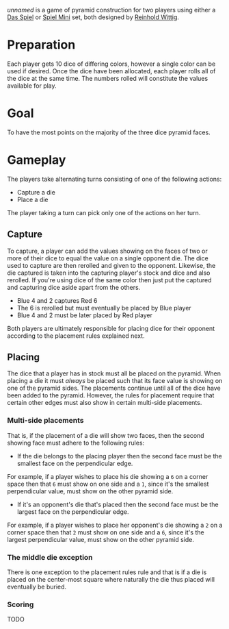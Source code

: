*unnamed* is a game of pyramid construction for two players using either a [Das Spiel](http://boardgamegeek.com/boardgame/2229/spiel) or [Spiel Mini](http://boardgamegeek.com/boardgame/110073/spiel-mini) set, both designed by [Reinhold Wittig](http://www.perlhuhn.de/).

Preparation
===========

Each player gets 10 dice of differing colors, however a single color can be used if desired.  Once the dice have been allocated, each player rolls all of the dice at the same time.  The numbers rolled will constitute the values available for play.

Goal
====

To have the most points on the majority of the three dice pyramid faces.

Gameplay
========

The players take alternating turns consisting of one of the following actions:

 * Capture a die
 * Place a die
 
The player taking a turn can pick only one of the actions on her turn.

Capture
-------

To capture, a player can add the values showing on the faces of two or more of their dice to equal the value on a single opponent die.  The dice used to capture are then rerolled and given to the opponent.  Likewise, the die captured is taken into the capturing player's stock and dice and also rerolled.  If you're using dice of the same color then just put the captured and capturing dice aside apart from the others.

- Blue 4 and 2 captures Red 6
- The 6 is rerolled but must eventually be placed by Blue player
- Blue 4 and 2 must be later placed by Red player

Both players are ultimately responsible for placing dice for their opponent according to the placement rules explained next.

Placing
-------

The dice that a player has in stock must all be placed on the pyramid.  When placing a die it must *always* be placed such that its face value is showing on one of the pyramid sides.  The placements continue until all of the dice have been added to the pyramid.  However, the rules for placement require that certain other edges must also show in certain multi-side placements.

### Multi-side placements

That is, if the placement of a die will show two faces, then the second showing face must adhere to the following rules:

  - If the die belongs to the placing player then the second face must 
    be the smallest face on the perpendicular edge.

For example, if a player wishes to place his die showing a `6` on a corner space then that `6` must show on one side and a `1`, since it's the smallest perpendicular value, must show on the other pyramid side.

  - If it's an opponent's die that's placed then the second face must
    be the largest face on the perpendicular edge.

For example, if a player wishes to place her opponent's die showing a `2` on a corner space then that `2` must show on one side and a `6`, since it's the largest perpendicular value, must show on the other pyramid side.

### The middle die exception

There is one exception to the placement rules rule and that is if a die is placed on the center-most square where naturally the die thus placed will eventually be buried.  

### Scoring

TODO


